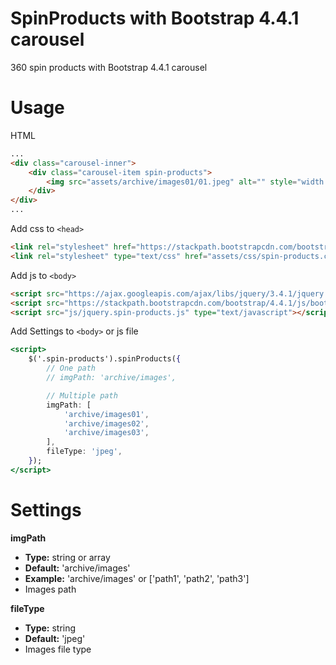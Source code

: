 # **SpinProducts with Bootstrap 4.4.1 carousel**

360 spin products with Bootstrap 4.4.1 carousel

# Usage

HTML

```html
...
<div class="carousel-inner">
	<div class="carousel-item spin-products">
		<img src="assets/archive/images01/01.jpeg" alt="" style="width:100%;"/>
	</div>
</div>
...
```

Add css to `<head>`

```html
<link rel="stylesheet" href="https://stackpath.bootstrapcdn.com/bootstrap/4.4.1/css/bootstrap.min.css">
<link rel="stylesheet" type="text/css" href="assets/css/spin-products.css">
```

Add js to `<body>`

```html
<script src="https://ajax.googleapis.com/ajax/libs/jquery/3.4.1/jquery.min.js" type="text/javascript"></script>
<script src="https://stackpath.bootstrapcdn.com/bootstrap/4.4.1/js/bootstrap.min.js" type="text/javascript"></script>
<script src="js/jquery.spin-products.js" type="text/javascript"></script>
```

Add Settings to `<body>` or js file

```jsx
<script>
    $('.spin-products').spinProducts({
        // One path
        // imgPath: 'archive/images',

        // Multiple path
        imgPath: [
            'archive/images01',
            'archive/images02',
            'archive/images03',
        ],
        fileType: 'jpeg',
    });
</script>
```

# Settings

**imgPath**

- **Type:** string or array
- **Default:** 'archive/images'
- **Example:** 'archive/images' or ['path1', 'path2', 'path3']
- Images path

**fileType**

- **Type:** string
- **Default:** 'jpeg'
- Images file type